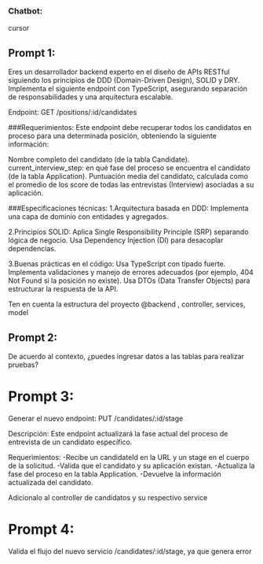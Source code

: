 ### Chatbot:
cursor

## Prompt 1:
Eres un desarrollador backend experto en el diseño de APIs RESTful siguiendo los principios de DDD (Domain-Driven Design), SOLID y DRY. Implementa el siguiente endpoint con TypeScript, asegurando separación de responsabilidades y una arquitectura escalable.

Endpoint:
GET /positions/:id/candidates

###Requerimientos:
Este endpoint debe recuperar todos los candidatos en proceso para una determinada posición, obteniendo la siguiente información:

Nombre completo del candidato (de la tabla Candidate).
current_interview_step: en qué fase del proceso se encuentra el candidato (de la tabla Application).
Puntuación media del candidato, calculada como el promedio de los score de todas las entrevistas (Interview) asociadas a su aplicación.

###Especificaciones técnicas:
1.Arquitectura basada en DDD:
Implementa una capa de dominio con entidades y agregados.

2.Principios SOLID:
Aplica Single Responsibility Principle (SRP) separando lógica de negocio.
Usa Dependency Injection (DI) para desacoplar dependencias.

3.Buenas prácticas en el código:
Usa TypeScript con tipado fuerte.
Implementa validaciones y manejo de errores adecuados (por ejemplo, 404 Not Found si la posición no existe).
Usa DTOs (Data Transfer Objects) para estructurar la respuesta de la API.

Ten en cuenta la estructura del proyecto @backend , controller, services, model

## Prompt 2:
De acuerdo al contexto, ¿puedes ingresar datos a las tablas para realizar pruebas?

# Prompt 3:
Generar el nuevo endpoint:
PUT /candidates/:id/stage

Descripción:
Este endpoint actualizará la fase actual del proceso de entrevista de un candidato específico.

Requerimientos:
-Recibe un candidateId en la URL y un stage en el cuerpo de la solicitud.
-Valida que el candidato y su aplicación existan.
-Actualiza la fase del proceso en la tabla Application.
-Devuelve la información actualizada del candidato.

Adicionalo al controller de candidatos y su respectivo service

# Prompt 4:
Valida el flujo del nuevo servicio /candidates/:id/stage, ya que genera error 
